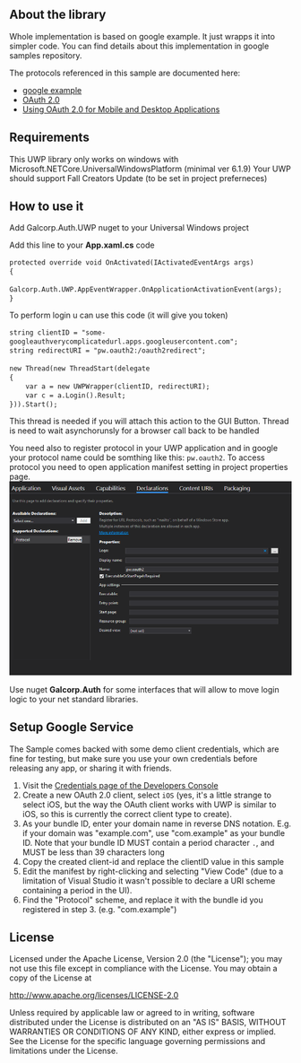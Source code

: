 About the library
-----------------
Whole implementation is based on google example. It just wrapps it into simpler code. You can find details about this implementation in google samples repository.

The protocols referenced in this sample are documented here:
- [google example](https://github.com/googlesamples/oauth-apps-for-windows)
- [OAuth 2.0](https://developers.google.com/identity/protocols/OAuth2)
- [Using OAuth 2.0 for Mobile and Desktop Applications](https://developers.google.com/identity/protocols/OAuth2InstalledApp)

Requirements
------------
This UWP library only works on windows with Microsoft.NETCore.UniversalWindowsPlatform (minimal ver 6.1.9)
Your UWP should support Fall Creators Update (to be set in project preferneces)

How to use it
-------------
Add Galcorp.Auth.UWP nuget to your Universal Windows project

Add this line to your **App.xaml.cs** code

```
protected override void OnActivated(IActivatedEventArgs args)
{
    Galcorp.Auth.UWP.AppEventWrapper.OnApplicationActivationEvent(args);
}
```

To perform login u can use this code (it will give you token)
```
string clientID = "some-googleauthverycomplicatedurl.apps.googleusercontent.com";
string redirectURI = "pw.oauth2:/oauth2redirect";

new Thread(new ThreadStart(delegate
{
    var a = new UWPWrapper(clientID, redirectURI);
    var c = a.Login().Result;
})).Start();
```

This thread is needed if you will attach this action to the GUI Button. Thread is need to wait asynchorunsly for a browser call back to be handled

You need also to register protocol in your UWP application and in google your protocol name could be somthing like this: 
`pw.oauth2`. To access protocol you need to open application manifest setting in project properties page.
![setting up protocol](setup-protocol.png)

Use nuget **Galcorp.Auth** for some interfaces that will allow to move login logic to your net standard libraries.

Setup Google Service
--------------------

The Sample comes backed with some demo client credentials, which are fine for
testing, but make sure you use your own credentials before releasing any app,
or sharing it with friends.

1. Visit the [Credentials page of the Developers Console](https://console.developers.google.com/apis/credentials?project=_)
2. Create a new OAuth 2.0 client, select `iOS` (yes, it's a little strange to
select iOS, but the way the OAuth client works with UWP is similar to iOS, 
so this is currently the correct client type to create).
3. As your bundle ID, enter your domain name in reverse DNS notation. E.g.
if your domain was "example.com", use "com.example" as your bundle ID.
Note that your bundle ID MUST contain a period character `.`, and MUST be
less than 39 characters long
4. Copy the created client-id and replace the clientID value in this sample
5. Edit the manifest by right-clicking and selecting "View Code" (due to a
limitation of Visual Studio it wasn't possible to declare a URI scheme
containing a period in the UI).
6. Find the "Protocol" scheme, and replace it with the bundle id you registered
in step 3. (e.g. "com.example")

License
-------------


Licensed under the Apache License, Version 2.0 (the "License"); you may not use this file except in compliance with the License. You may obtain a copy of the License at

http://www.apache.org/licenses/LICENSE-2.0

Unless required by applicable law or agreed to in writing, software distributed under the License is distributed on an "AS IS" BASIS, WITHOUT WARRANTIES OR CONDITIONS OF ANY KIND, either express or implied. See the License for the specific language governing permissions and limitations under the License.
